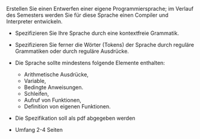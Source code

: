 Erstellen Sie einen Entwerfen einer eigene Programmiersprache; im Verlauf des Semesters werden Sie für diese Sprache einen Compiler und Interpreter entwickeln.

- Spezifizieren Sie Ihre Sprache durch eine kontextfreie Grammatik.
- Spezifizieren Sie ferner die Wörter (Tokens) der Sprache durch reguläre Grammatiken oder durch reguläre Ausdrücke.
- Die Sprache sollte mindestens folgende Elemente enthalten:
    - Arithmetische Ausdrücke,
    - Variable,
    - Bedingte Anweisungen.
    - Schleifen,
    - Aufruf von Funktionen,
    - Definition von eigenen Funktionen.

- Die Spezifikation soll als pdf abgegeben werden
- Umfang 2-4 Seiten

